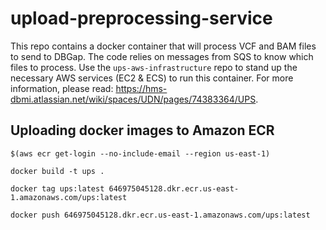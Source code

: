 # upload-preprocessing-service

This repo contains a docker container that will process VCF and BAM files to send to DBGap. The code relies on messages from SQS to know which files to process. Use the `ups-aws-infrastructure` repo to stand up the necessary AWS services (EC2 & ECS) to run this container. For more information, please read: https://hms-dbmi.atlassian.net/wiki/spaces/UDN/pages/74383364/UPS.

## Uploading docker images to Amazon ECR
`$(aws ecr get-login --no-include-email --region us-east-1)`

`docker build -t ups .`

`docker tag ups:latest 646975045128.dkr.ecr.us-east-1.amazonaws.com/ups:latest`

`docker push 646975045128.dkr.ecr.us-east-1.amazonaws.com/ups:latest`
